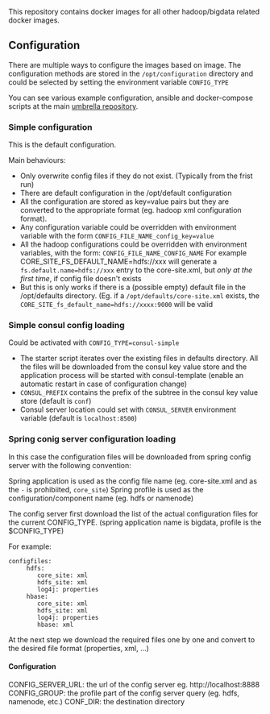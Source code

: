 

This repository contains docker images for all other hadoop/bigdata related docker images.

## Configuration

There are multiple ways to configure the images based on image. The configuration methods are stored in the ```/opt/configuration``` directory and could be selected by setting the environment variable `CONFIG_TYPE`

You can see various example configuration, ansible and docker-compose scripts at the main [umbrella repository](https://github.com/elek/bigdata-docker).

### Simple configuration

This is the default configuration.

Main behaviours:

* Only overwrite config files if they do not exist. (Typically from the frist run)
* There are default configuration in the /opt/default configuration
* All the configuration are stored as key=value pairs but they are converted to the appropriate format (eg. hadoop xml configuration format).
* Any configuration variable could be overridden with environment variable with the form ```CONFIG_FILE_NAME_config_key=value```
* All the hadoop configurations could be overridden with environment variables, with the form: ```CONFIG_FILE_NAME_CONFIG_NAME``` For example CORE_SITE_FS_DEFAULT_NAME=hdfs://xxx will generate a ```fs.default.name=hdfs://xxx``` entry to the core-site.xml, but *only at the first time*, if config file doesn't exists
* But this is only works if there is a (possible empty) default file in the /opt/defaults directory. (Eg. if a `/opt/defaults/core-site.xml` exists, the ```CORE_SITE_fs_default_name=hdfs://xxxx:9000``` will be valid

### Simple consul config loading

Could be activated with ```CONFIG_TYPE=consul-simple```

* The starter script iterates over the existing files in defaults directory. All the files will be downloaded from the consul key value store and the application process will be started with consul-template (enable an automatic restart in case of configuration change)
* ```CONSUL_PREFIX``` contains the prefix of the subtree in the consul key value store (default is ```conf```)
* Consul server location could set with ```CONSUL_SERVER``` environment variable (default is ```localhost:8500```)

### Spring conig server configuration loading

In this case the configuration files will be downloaded from spring config server with the following convention:

Spring application is used as the config file name (eg. core-site.xml and as the ```-``` is prohibiited, ```core_site```)
Spring profile is used as the configuration/component name (eg. hdfs or namenode)

The config server first download the list of the actual configuration files for the current CONFIG_TYPE. (spring application name is bigdata, profile is the $CONFIG_TYPE)

For example:

```
configfiles:
     hdfs:
        core_site: xml
        hdfs_site: xml
        log4j: properties
     hbase:
        core_site: xml
        hdfs_site: xml
        log4j: properties
        hbase: xml
```

At the next step we download the required files one by one and convert to the desired file format (properties, xml, ...)

#### Configuration

CONFIG_SERVER_URL: the url of the config server eg. http://localhost:8888
CONFIG_GROUP: the profile part of the config server query (eg. hdfs, namenode, etc.)
CONF_DIR: the destination directory
